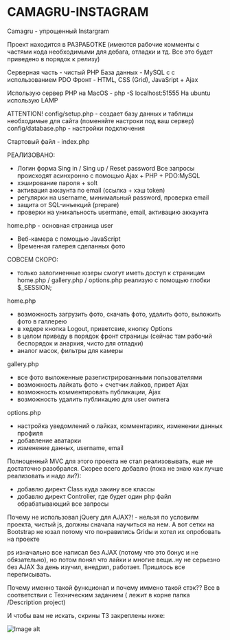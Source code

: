 # CAMAGRU-INSTAGRAM
Camagru - упрощенный Instargram

Проект находится в РАЗРАБОТКЕ 
(имеются рабочие комменты с частями кода необходимыми для дебага, отладки и тд. Все это будет приведено в порядок к релизу)

Серверная часть - чистый PHP
База данных - MySQL c с использованием PDO
Фронт - HTML, CSS (Grid), JavaSript + Ajax


Использую сервер PHP на MacOS - php -S localhost:51555
На ubuntu использую LAMP 

ATTENTION!
config/setup.php - создает базу данных и таблицы необходимые для сайта (поменяйте настроки под ваш сервер)
config/database.php - настройки подключения

Стартовый файл - index.php


РЕАЛИЗОВАНО:
- Логин форма Sing in / Sing up / Reset password
Все запросы происходят асинхронно с помощью Ajax + PHP + PDO:MySQL
- хэширование пароля + solt
- активация аккаунта по email (ссылка + хэш token)
- регулярки на username, минимальный password, проверка email
- защита от SQL-инъекций (prepare)
- проверки на уникальность usermane, email, активацию аккаунта

home.php - основная страница user
- Веб-камера с помощью JavaScript
- Временная галерея сделанных фото


СОВСЕМ СКОРО:
- только залогиненные юзеры смогут иметь доступ к страницам home.php / gallery.php / options.php
реализую с помощью глобки $_SESSION;

home.php
- возможность загрузить фото, скачать фото, удалить фото, выложить фото в галлерею
- в хедере кнопка Logout, приветсвие, кнопку Options
- в целом приведу в порядок фронт страницы (сейчас там рабочий беспорядок и анархия, чисто для отладки)
- аналог масок, фильтры для камеры

gallery.php
- все фото выложенные разегистрированными пользователями
- возможность лайкать фото + счетчик лайков, привет Ajax
- возможность комментировать публикации, Ajax
- возможность удалить публикацию для user ownera

options.php
- настройка уведомлений о лайках, комментариях, изменении данных профиля
- добавление аватарки
- изменение данных, username, email

Полноценный MVC для этого проекта не стал реализовывать, еще не достаточно разобрался.
Скорее всего добавлю (пока не знаю как лучше реализовать и надо ли?):
- добавлю директ Class куда закину все классы
- добавлю директ Controller, где будет один php файл обрабатывающий все запросы

Почему не использовал jQuery для AJAX?! - нельзя по условиям проекта, чистый js, должны сначала научиться на нем.
А вот сетки на Bootstrap не юзал потому что понравились Gridы и хотел их опробовать на проекте

ps изначально все написал без AJAX (потому что это бонус и не обязательно), но потом понял что лайки и многие вещи..ну не серьезно без AJAX
За день изучил, внедрил, работает. Пришлось все переписывать.

Почему именно такой функционал и почему иммено такой стэк??
Все в соответствии с Техническим заданием ( лежит в корне папка /Description project)

И чтобы вам не искать, скрины ТЗ закреплены ниже:

![Image alt](https://github.com/mtytos/CAMAGRU-INSTAGRAM/raw/master/Description%project/Mandatory%part%1.png)









